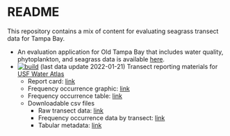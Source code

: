 
# README

This repository contains a mix of content for evaluating seagrass
transect data for Tampa Bay.

-   An evaluation application for Old Tampa Bay that includes water
    quality, phytoplankton, and seagrass data is available
    [here](http://shiny.tbep.org/seagrasstransect/otbseagrass.Rmd).
-   [![build](https://github.com/tbep-tech/seagrasstransect/workflows/build/badge.svg)](https://github.com/tbep-tech/seagrasstransect/actions)
    (last data update 2022-01-21) Transect reporting materials for [USF
    Water
    Atlas](https://dev.tampabay.wateratlas.usf.edu/mockups/tbep-seagrass/)
    -   Report card:
        [link](https://raw.githubusercontent.com/tbep-tech/seagrasstransect/master/docs/reportcard.jpg)
    -   Frequency occurrence graphic:
        [link](https://raw.githubusercontent.com/tbep-tech/seagrasstransect/master/docs/freqocc.jpg)
    -   Frequency occurrence table:
        [link](https://tbep-tech.github.io/seagrasstransect/docs/freqocctab.html)
    -   Downloadable csv files
        -   Raw transect data:
            [link](https://github.com/tbep-tech/seagrasstransect/raw/master/docs/trantab.csv)
        -   Frequency occurrence data by transect:
            [link](https://github.com/tbep-tech/seagrasstransect/raw/master/docs/tranocctab.csv)
        -   Tabular metadata:
            [link](https://tbep-tech.github.io/seagrasstransect/docs/metadata.html)
